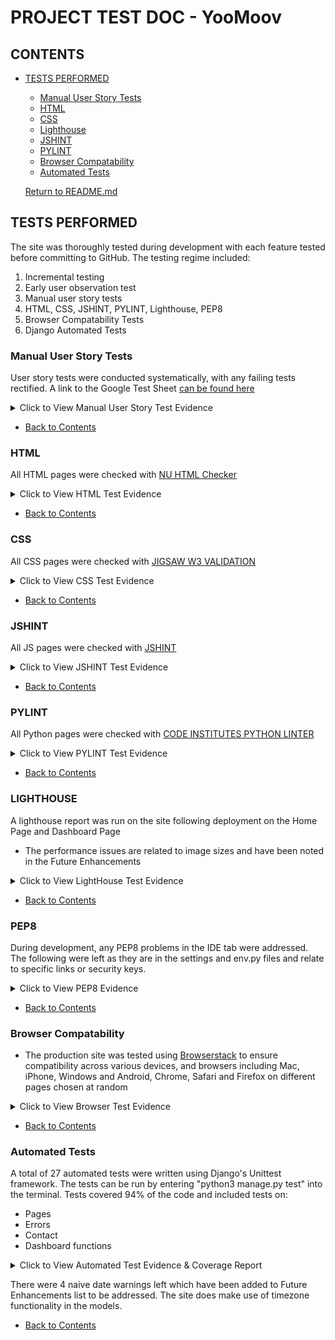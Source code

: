 # PROJECT TEST DOC - YooMoov

## CONTENTS
* [TESTS PERFORMED](#tests-performed)
  * [Manual User Story Tests](#manual-user-story-tests)
  * [HTML](#html)
  * [CSS](#css)
  * [Lighthouse](#lighthouse)
  * [JSHINT](#jshint)
  * [PYLINT](#pylint)
  * [Browser Compatability](#browser-compatability)
  * [Automated Tests](#automated-tests)

  [Return to README.md](https://github.com/rstan-dev/pp4-yoomoov/blob/main/README.md)


## TESTS PERFORMED
  The site was thoroughly tested during development with each feature tested before committing to GitHub.  The testing regime included:
  1. Incremental testing
  2. Early user observation test
  3. Manual user story tests
  4. HTML, CSS, JSHINT, PYLINT, Lighthouse, PEP8
  5. Browser Compatability Tests
  6. Django Automated Tests

  ### Manual User Story Tests
  User story tests were conducted systematically, with any failing tests rectified.  A link to the Google Test Sheet [can be found here](https://docs.google.com/spreadsheets/d/1qAa4tR_dnJwZkhPTGCNh35P1FVwFQc9NjnrO-5prhpI/edit#gid=0)
  <details>
    <summary>Click to View Manual User Story Test Evidence</summary>
      - <img src="https://github.com/rstan-dev/pp4-yoomoov/blob/main/documentation/testing/user_test_manual_1.png">
      - <img src="https://github.com/rstan-dev/pp4-yoomoov/blob/main/documentation/testing/user_test_manual_2.png">
      - <img src="https://github.com/rstan-dev/pp4-yoomoov/blob/main/documentation/testing/user_test_manual_3.png">
      - <img src="https://github.com/rstan-dev/pp4-yoomoov/blob/main/documentation/testing/user_test_manual_4.png">
      - <img src="https://github.com/rstan-dev/pp4-yoomoov/blob/main/documentation/testing/user_test_manual_5.png">
      - Emails sent and received sucessfully to admin email and users email
      - <img src="https://github.com/rstan-dev/pp4-yoomoov/blob/main//documentation/testing/email_notifications_sent_recevied.png">

  </details>

  * [Back to Contents](#contents)

  ### HTML
  All HTML pages were checked with [NU HTML Checker](https://validator.w3.org/nu/)

  <details>
    <summary>Click to View HTML Test Evidence</summary>
      - <img src="https://github.com/rstan-dev/pp4-yoomoov/blob/main/documentation/testing/html_results_index.png">
      - <img src="https://github.com/rstan-dev/pp4-yoomoov/blob/main/documentation/testing/html_results_services.png">
      - <img src="https://github.com/rstan-dev/pp4-yoomoov/blob/main/documentation/testing/html_results_all_vans.png">
      - <img src="https://github.com/rstan-dev/pp4-yoomoov/blob/main/documentation/testing/html_results_van_filter.png">
      - <img src="https://github.com/rstan-dev/pp4-yoomoov/blob/main/documentation/testing/html_results_van_detail.png">
      - <img src="https://github.com/rstan-dev/pp4-yoomoov/blob/main/documentation/testing/html_results_dashboard.png">
      - <img src="https://github.com/rstan-dev/pp4-yoomoov/blob/main/documentation/testing/html_results_edit_booking.png">
      - <img src="https://github.com/rstan-dev/pp4-yoomoov/blob/main/documentation/testing/html_results_contact.png">
      - <img src="https://github.com/rstan-dev/pp4-yoomoov/blob/main/documentation/testing/html_results_delete_booking.png">
      - <img src="https://github.com/rstan-dev/pp4-yoomoov/blob/main/documentation/testing/html_results_leave_feedback.png">
      - <img src="https://github.com/rstan-dev/pp4-yoomoov/blob/main/documentation/testing/html_results_sign_up.png">
      - <img src="https://github.com/rstan-dev/pp4-yoomoov/blob/main/documentation/testing/html_results_login.png">
      - <img src="https://github.com/rstan-dev/pp4-yoomoov/blob/main/documentation/testing/html_results_on_screen_messages.png">

  </details>

  * [Back to Contents](#contents)

  ### CSS
  All CSS pages were checked with [JIGSAW W3 VALIDATION](https://jigsaw.w3.org/css-validator/)

  <details>
    <summary>Click to View CSS Test Evidence</summary>
      - <img src="https://github.com/rstan-dev/pp4-yoomoov/blob/main/documentation/testing/w3c_admin_css_results.png">
      - <img src="https://github.com/rstan-dev/pp4-yoomoov/blob/main/documentation/testing/w3c_style_css_results.png">

  </details>

   * [Back to Contents](#contents)

   ### JSHINT
  All JS pages were checked with [JSHINT](https://jshint.com/)

  <details>
    <summary>Click to View JSHINT Test Evidence</summary>
      - <img src="https://github.com/rstan-dev/pp4-yoomoov/blob/main/documentation/testing/jshint_results.png">

  </details>

  * [Back to Contents](#contents)

  ### PYLINT
  All Python pages were checked with [CODE INSTITUTES PYTHON LINTER](https://pep8ci.herokuapp.com/)

  <details>
    <summary>Click to View PYLINT Test Evidence</summary>
      - <img src="https://github.com/rstan-dev/pp4-yoomoov/blob/main/documentation/testing/pylint_results_admin.png">
      - <img src="https://github.com/rstan-dev/pp4-yoomoov/blob/main/documentation/testing/pylint_results_apps.png">
      - <img src="https://github.com/rstan-dev/pp4-yoomoov/blob/main/documentation/testing/pylint_results_choices.png">
      - <img src="https://github.com/rstan-dev/pp4-yoomoov/blob/main/documentation/testing/pylint_results_context_processors.png">
      - <img src="https://github.com/rstan-dev/pp4-yoomoov/blob/main/documentation/testing/pylint_results_forms.png">
      - <img src="https://github.com/rstan-dev/pp4-yoomoov/blob/main/documentation/testing/pylint_results_models.png">
      - <img src="https://github.com/rstan-dev/pp4-yoomoov/blob/main/documentation/testing/pylint_results_project_urls.png">
      - <img src="https://github.com/rstan-dev/pp4-yoomoov/blob/main/documentation/testing/pylint_results_urls.png">
      - <img src="https://github.com/rstan-dev/pp4-yoomoov/blob/main/documentation/testing/pylint_results_views.png">
      - <img src="https://github.com/rstan-dev/pp4-yoomoov/blob/main/documentation/testing/pylint_test_contact.png">
      - <img src="https://github.com/rstan-dev/pp4-yoomoov/blob/main/documentation/testing/pylint_test_dashboard.png">
      - <img src="https://github.com/rstan-dev/pp4-yoomoov/blob/main/documentation/testing/pylint_test_errors.png">
      - <img src="https://github.com/rstan-dev/pp4-yoomoov/blob/main/documentation/testing/pylint_test_pages.png">
      - <img src="https://github.com/rstan-dev/pp4-yoomoov/blob/main/documentation/testing/pylint_contact_urls.png">
      - <img src="https://github.com/rstan-dev/pp4-yoomoov/blob/main/documentation/testing/pylint_contact_views.png">
      - <img src="https://github.com/rstan-dev/pp4-yoomoov/blob/main/documentation/testing/pylint_pages_urls.png">
      - <img src="https://github.com/rstan-dev/pp4-yoomoov/blob/main/documentation/testing/pylint_pages_views.png">

  </details>

  * [Back to Contents](#contents)

  ### LIGHTHOUSE
  A lighthouse report was run on the site following deployment on the Home Page and Dashboard Page
  * The performance issues are related to image sizes and have been noted in the Future Enhancements

  <details>
    <summary>Click to View LightHouse Test Evidence</summary>
      - <img src="https://github.com/rstan-dev/pp4-yoomoov/blob/main/documentation/testing/lighthouse_home.png">
      - <img src="https://github.com/rstan-dev/pp4-yoomoov/blob/main/documentation/testing/lighthouse_dashboard.png">

  </details>

  * [Back to Contents](#contents)

  ### PEP8
  During development, any PEP8 problems in the IDE tab were addressed.  The following were left as they are in the settings and env.py files and relate to specific links or security keys.

  <details>
    <summary>Click to View PEP8 Evidence</summary>
      - <img src="https://github.com/rstan-dev/pp4-yoomoov/blob/main/documentation/testing/pep8_results.png">

  </details>

  * [Back to Contents](#contents)

  ### Browser Compatability
  - The production site was tested using [Browserstack](https://www.browserstack.com/) to ensure compatibility across various devices, and browsers including Mac, iPhone, Windows and Android, Chrome, Safari and Firefox on different pages chosen at random

  <details>
    <summary>Click to View Browser Test Evidence</summary>
      - <img src="https://github.com/rstan-dev/pp4-yoomoov/blob/main/documentation/testing/browser_test_android_chrome.png">
      - <img src="https://github.com/rstan-dev/pp4-yoomoov/blob/main/documentation/testing/browser_test_iphone_chrome.png">
      - <img src="https://github.com/rstan-dev/pp4-yoomoov/blob/main/documentation/testing/browser_test_iphone_safari.png">
      - <img src="https://github.com/rstan-dev/pp4-yoomoov/blob/main/documentation/testing/browser_test_mac_safari.png">
      - <img src="https://github.com/rstan-dev/pp4-yoomoov/blob/main/documentation/testing/browser_test_windows_10_firefox.png">

  </details>

  * [Back to Contents](#contents)

  ### Automated Tests
  A total of 27 automated tests were written using Django's Unittest framework.
  The tests can be run by entering "python3 manage.py test" into the terminal.
  Tests covered 94% of the code and included tests on:
  - Pages
  - Errors
  - Contact
  - Dashboard functions

  <details>
    <summary>Click to View Automated Test Evidence & Coverage Report</summary>
      - <img src="https://github.com/rstan-dev/pp4-yoomoov/blob/main/documentation/testing/unittest_coverage_report.png">
      - <img src="https://github.com/rstan-dev/pp4-yoomoov/blob/main/documentation/testing/unittest_results_with_warnings.png">

  </details>

  There were 4 naive date warnings left which have been added to Future Enhancements list to be addressed.
  The site does make use of timezone functionality in the models.

  * [Back to Contents](#contents)

